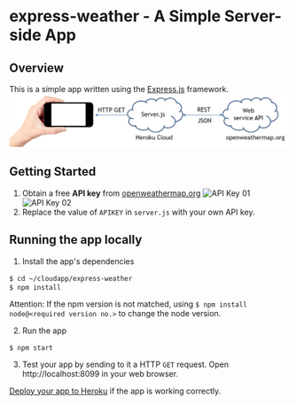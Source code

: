 # express-weather - A Simple Server-side App
## Overview
This is a simple app written using the [Express.js](https://expressjs.com) framework.
![Express-weather](graphics/381F-T01-alin.jpg?raw=true "Weather App")

## Getting Started
1. Obtain a free **API key** from [openweathermap.org](http://openweathermap.org)
![API Key 01](graphics/API01.png?raw=true "Create API Key")
![API Key 02](graphics/API02.png?raw=true "Create API Key")
2. Replace the value of `APIKEY` in `server.js` with your own API key.

## Running the app locally
1. Install the app's dependencies
```
$ cd ~/cloudapp/express-weather
$ npm install
```
Attention: If the npm version is not matched, using `$ npm install node@<required version no.>` to change the node version.

2. Run the app 
```
$ npm start
```
3. Test your app by sending to it a HTTP `GET` request.  Open http://localhost:8099 in your web browser.

[Deploy your app to Heroku](https://github.com/yalin-liu/cloudapp.git) if the app is working correctly.
